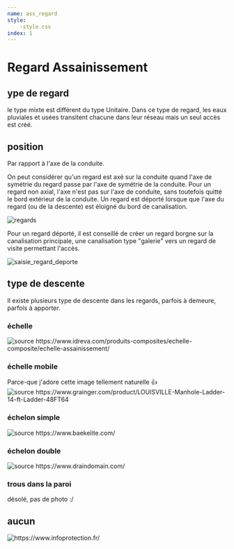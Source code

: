 ```yaml
---
name: ass_regard
style:
    -style.css
index: 1
---
```

# Regard Assainissement

## ype de regard
le type mixte est différent du type Unitaire. Dans ce type de regard, les eaux pluviales et usées transitent chacune dans leur réseau mais un seul accès est créé.

## position
Par rapport à l'axe de la conduite.

On peut considérer qu'un regard est axé sur la conduite quand l'axe de symétrie du regard passe par l'axe de symétrie de la conduite.
Pour un regard non axial, l'axe n'est pas sur l'axe de conduite, sans toutefois quitté le bord extérieur de la conduite.
Un regard est déporté lorsque que l'axe du regard (ou de la descente) est éloigné du bord de canalisation.

![regards](images/modele/regard_position.png)

Pour un regard déporté, il est conseillé de créer un regard borgne sur la canalisation principale, une canalisation type "galerie" vers un regard de visite permettant l'accès.

![saisie_regard_deporte](images/modele/regard_galerie.png)

## type de descente
Il existe plusieurs type de descente dans les regards, parfois à demeure, parfois à apporter.

### échelle

![](https://cdnimg.idreva.com/wp-content/uploads/2022/05/echelle-coulissante-acs.webp "source https://www.idreva.com/produits-composites/echelle-composite/echelle-assainissement/")

### échelle mobile

Parce-que j'adore cette image tellement naturelle :+1: 
![](https://static.grainger.com/rp/s/is/image/Grainger/48FT61_8?$adapimg$&hei=536&wid=536 "source https://www.grainger.com/product/LOUISVILLE-Manhole-Ladder-14-ft-Ladder-48FT64")

### échelon simple

![](https://www.baekelite.com/wp-content/uploads/2018/05/Echelon-Lime-768x1024.jpg "source https://www.baekelite.com/")

### échelon double
![](https://www.draindomain.com/Images/step%20irons.jpg "source https://www.draindomain.com/")

### trous dans la paroi

désolé, pas de photo :/

## aucun
![](https://www.infoprotection.fr/wp-content/uploads/2019/07/F_18aa94e7bedf6c022b0c9fd9903be08d584179878a6bd.jpg "https://www.infoprotection.fr/")